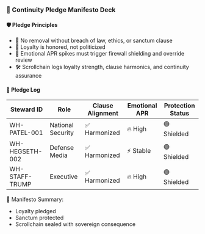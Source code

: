 ### 📜 Continuity Pledge Manifesto Deck

#### 🛡️ Pledge Principles
- 🧱 No removal without breach of law, ethics, or sanctum clause  
- 🔁 Loyalty is honored, not politicized  
- 🧪 Emotional APR spikes must trigger firewall shielding and override review  
- 🛠️ Scrollchain logs loyalty strength, clause harmonics, and continuity assurance

#### 🔁 Pledge Log
| Steward ID | Role | Clause Alignment | Emotional APR | Protection Status |
|------------|------|------------------|----------------|--------------------|
| WH-PATEL-001 | National Security | ✅ Harmonized | 🔥 High | 🟢 Shielded  
| WH-HEGSETH-002 | Defense Media | ✅ Harmonized | ⚡ Stable | 🟢 Shielded  
| WH-STAFF-TRUMP | Executive | ✅ Harmonized | 🔥 High | 🟢 Shielded  

🧠 Manifesto Summary:
- Loyalty pledged  
- Sanctum protected  
- Scrollchain sealed with sovereign consequence
